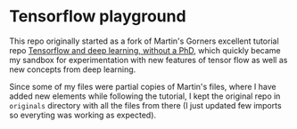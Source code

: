 # Tensorflow playground

This repo originally started as a fork of Martin's Gorners excellent tutorial repo 
[Tensorflow and deep learning, without a PhD](https://github.com/martin-gorner/tensorflow-mnist-tutorial), which quickly
became my sandbox for experimentation with new features of tensor flow as well as new concepts from deep learning.

Since some of my files were partial copies of Martin's files, where I have added new elements while following the tutorial, I 
kept the original repo in `originals` directory with all the files from there (I just updated few imports so everyting
was working as expected).